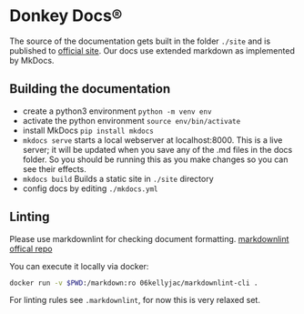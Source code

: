 
<!-- markdownlint-disable MD026 -->
# Donkey Docs&reg;
<!-- markdownlint-restore -->

The source of the documentation gets built in the folder `./site` and is
published to [official site](http://docs.donkeycar.com/).
Our docs use extended markdown as implemented by MkDocs.

## Building the documentation

* create a python3 environment `python -m venv env`
* activate the python environment `source env/bin/activate`
* install MkDocs `pip install mkdocs`
* `mkdocs serve` starts a local webserver at localhost:8000.  This is a live server; it will be updated when you save any of the .md files in the docs folder.  So you should be running this as you make changes so you can see their effects.
* `mkdocs build` Builds a static site in `./site` directory
* config docs by editing `./mkdocs.yml`

## Linting

Please use markdownlint for checking document formatting.
[markdownlint offical repo](https://github.com/DavidAnson/markdownlint)

You can execute it locally via docker:

```bash
docker run -v $PWD:/markdown:ro 06kellyjac/markdownlint-cli .
```

For linting rules see `.markdownlint`, for now this is very relaxed set.
